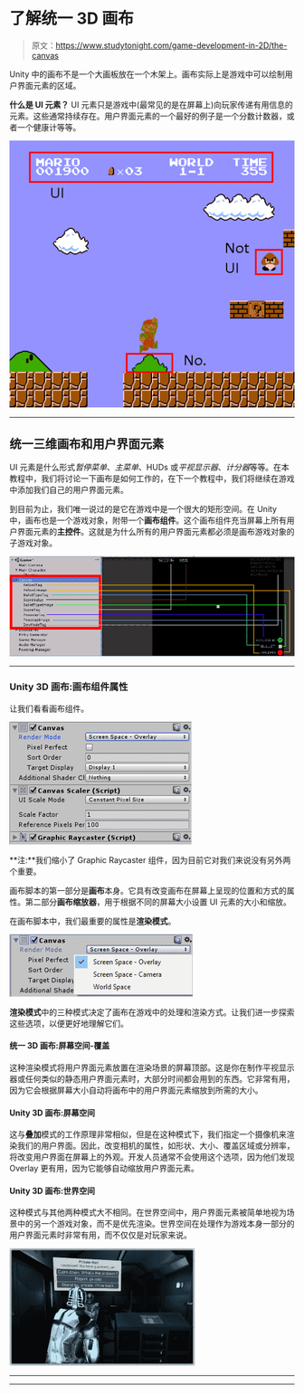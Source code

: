 # 了解统一 3D 画布

> 原文：<https://www.studytonight.com/game-development-in-2D/the-canvas>

Unity 中的画布不是一个大画板放在一个木架上。画布实际上是游戏中可以绘制用户界面元素的区域。

**什么是 UI 元素？** UI 元素只是游戏中(最常见的是在屏幕上)向玩家传递有用信息的元素。这些通常持续存在。用户界面元素的一个最好的例子是一个分数计数器，或者一个健康计等等。

![Unity Game Canvas](img/6f2afcb09a783863cb244fae9992b9eb.png)

* * *

## 统一三维画布和用户界面元素

UI 元素是什么形式*暂停菜单*、*主菜单*、HUDs 或*平视显示器*、*计分器*等等。在本教程中，我们将讨论一下画布是如何工作的，在下一个教程中，我们将继续在游戏中添加我们自己的用户界面元素。

到目前为止，我们唯一说过的是它在游戏中是一个很大的矩形空间。在 Unity 中，画布也是一个游戏对象，附带一个**画布组件**。这个画布组件充当屏幕上所有用户界面元素的**主控件**。这就是为什么所有的用户界面元素都必须是画布游戏对象的子游戏对象。

![Canvas example with UI elements](img/fb921b48918ae4280bcf0e35b108a110.png)

* * *

### Unity 3D 画布:画布组件属性

让我们看看画布组件。

![Canvas properties in Inspector view](img/32ab67cdecd827b4fec2e5de820159c3.png)

**注:**我们缩小了 Graphic Raycaster 组件，因为目前它对我们来说没有另外两个重要。

画布脚本的第一部分是**画布**本身。它具有改变画布在屏幕上呈现的位置和方式的属性。第二部分**画布缩放器**，用于根据不同的屏幕大小设置 UI 元素的大小和缩放。

在画布脚本中，我们最重要的属性是**渲染模式**。

![Canvas component properties](img/483bbd6447dfcab76a49cbeaf9ddf414.png)

**渲染模式**中的三种模式决定了画布在游戏中的处理和渲染方式。让我们进一步探索这些选项，以便更好地理解它们。

#### 统一 3D 画布:屏幕空间-覆盖

这种渲染模式将用户界面元素放置在渲染场景的屏幕顶部。这是你在制作平视显示器或任何类似的静态用户界面元素时，大部分时间都会用到的东西。它非常有用，因为它会根据屏幕大小自动将画布中的用户界面元素缩放到所需的大小。

#### Unity 3D 画布:屏幕空间

这与**叠加**模式的工作原理非常相似，但是在这种模式下，我们指定一个摄像机来渲染我们的用户界面。因此，改变相机的属性，如形状、大小、覆盖区域或分辨率，将改变用户界面在屏幕上的外观。开发人员通常不会使用这个选项，因为他们发现 Overlay 更有用，因为它能够自动缩放用户界面元素。

#### Unity 3D 画布:世界空间

这种模式与其他两种模式大不相同。在世界空间中，用户界面元素被简单地视为场景中的另一个游戏对象，而不是优先渲染。世界空间在处理作为游戏本身一部分的用户界面元素时非常有用，而不仅仅是对玩家来说。

![The Canvas](img/75d91afeb47443821ad749c1e45747ab.png)

* * *

* * *